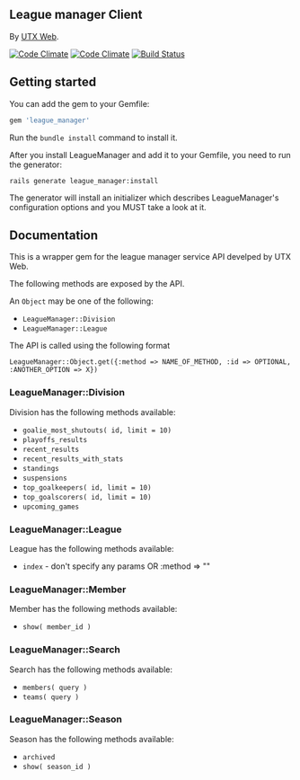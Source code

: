 ## League manager Client

By [UTX Web](http://www.utxweb.com/).

[![Code Climate](https://codeclimate.com/github/rafalklo/league_manager.png)](https://codeclimate.com/github/rafalklo/league_manager)
[![Code Climate](https://codeclimate.com/github/rafalklo/league_manager/coverage.png)](https://codeclimate.com/github/rafalklo/league_manager)
[![Build Status](https://api.travis-ci.org/rafalklo/league_manager.png?branch=master)](http://travis-ci.org/rafalklo/league_manager)

## Getting started

You can add the gem to your Gemfile:

```ruby
gem 'league_manager'
```

Run the `bundle install` command to install it.

After you install LeagueManager and add it to your Gemfile, you need to run the generator:

```console
rails generate league_manager:install
```

The generator will install an initializer which describes LeagueManager's configuration options and you MUST take a look at it. 

## Documentation

This is a wrapper gem for the league manager service API develped by UTX Web.

The following methods are exposed by the API.

An `Object` may be one of the following:
* `LeagueManager::Division`
* `LeagueManager::League`

The API is called using the following format

`LeagueManager::Object.get({:method => NAME_OF_METHOD, :id => OPTIONAL, :ANOTHER_OPTION => X})`

### LeagueManager::Division

Division has the following methods available:
* `goalie_most_shutouts( id, limit = 10)`
* `playoffs_results`
* `recent_results`
* `recent_results_with_stats`
* `standings`
* `suspensions`
* `top_goalkeepers( id, limit = 10)`
* `top_goalscorers( id, limit = 10)`
* `upcoming_games`

### LeagueManager::League
League has the following methods available:
* `index` - don't specify any params OR :method => ""

### LeagueManager::Member

Member has the following methods available:
* `show( member_id )`

### LeagueManager::Search

Search has the following methods available:
* `members( query )`
* `teams( query )`

### LeagueManager::Season

Season has the following methods available:
* `archived`
* `show( season_id )`
